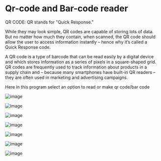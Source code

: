 # Qr-code and Bar-code reader

QR CODE:
QR stands for "Quick Response."

While they may look simple, QR codes are capable of storing lots of data. But no matter how much they contain, when scanned, the QR code should allow the user to access information instantly – hence why it’s called a Quick Response code.

A QR code is a type of barcode that can be read easily by a digital device and which stores information as a series of pixels in a square-shaped grid. QR codes are frequently used to track information about products in a supply chain and – because many smartphones have built-in QR readers – they are often used in marketing and advertising campaigns.


Here in this program select an option to read or make qr code/bar code

![image](https://user-images.githubusercontent.com/109035471/181738612-99fc7cba-9c7e-45a5-849f-369843ef5ddc.png)

![image](https://user-images.githubusercontent.com/109035471/181738811-810c2423-4ed1-4605-a805-bb356a791a8d.png)

![image](https://user-images.githubusercontent.com/109035471/181739154-ecc33bd5-d349-4a31-9726-4cb9bfc68aaa.png)


![image](https://user-images.githubusercontent.com/109035471/181739298-1ab78acb-3382-4a33-a064-5d9c1646d5b1.png)

![image](https://user-images.githubusercontent.com/109035471/181739456-5df8100c-acba-475d-9aef-4b155b26b905.png)


![image](https://user-images.githubusercontent.com/109035471/181740231-8687d0f4-9841-40ae-935d-4563d77382d7.png)


![image](https://user-images.githubusercontent.com/109035471/181740297-5135d930-88e7-4e6f-8b1b-f0f44648373d.png)
